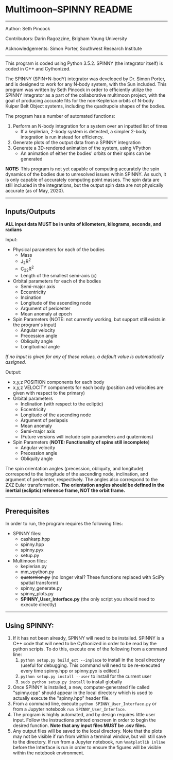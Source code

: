 # Multimoon–SPINNY README
*****************************************************************
Author: Seth Pincock

Contributors: Darin Ragozzine, Brigham Young University

Acknowledgements: Simon Porter, Southwest Research Institute
*****************************************************************
  This program is coded using Python 3.5.2. SPINNY (the integrator itself) is coded in C++ and Cythonized.
  
  The SPINNY (SPIN+N-bodY) integrator was developed by Dr. Simon Porter, and is designed to work for any N-body system, with the Sun included. This program was written by Seth Pincock in order to efficiently utilize the SPINNY integrator as a part of the collaborative multimoon project, with the goal of producing accurate fits for the non-Keplerian orbits of N-body Kuiper Belt Object systems, including the quadrupole shapes of the bodies. 
  
The program has a number of automated functions:
1. Perform an N-body integration for a system over an inputted list of times
    * If a keplerian, 2-body system is detected, a simpler 2-body integration is run instead for efficiency.
2. Generate plots of the output data from a SPINNY integration  
3. Generate a 3D-rendered animation of the system, using VPython
    * An animation of either the bodies' orbits or their spins can be generated
  
**NOTE:** This program is not yet capable of computing accurately the spin dynamics of the bodies due to unresolved issues within SPINNY. As such, it is only capable of accurately computing point masses. The spin data are still included in the integrations, but the output spin data are not physically accurate (as of May, 2020).
*****************************************************************
## Inputs/Outputs
**ALL input data MUST be in units of kilometers, kilograms, seconds, and radians**

Input:
* Physical parameters for each of the bodies 
  * Mass
  * J<sub>2</sub>R<sup>2</sup>
  * C<sub>22</sub>R<sup>2</sup>
  * Length of the smallest semi-axis (c)
* Orbital parameters for each of the bodies 
  * Semi-major axis
  * Eccentricity
  * Incination
  * Longitude of the ascending node
  * Argument of pericenter
  * Mean anomaly at epoch
* Spin Parameters (NOTE: not currently working, but support still exists in the program's input)
  * Angular velocity
  * Precession angle
  * Obliquity angle
  * Longitudinal angle

*If no input is given for any of these values, a default value is automatically assigned.*  
    
Output:
* x,y,z POSITION components for each body
* x,y,z VELOCITY components for each body
(position and velocities are given with respect to the primary)
* Orbital parameters
  * Inclination (with respect to the ecliptic)
  * Eccentricity
  * Longitude of the ascending node
  * Argument of periapsis
  * Mean anomaly
  * Semi-major axis 
  * (Future versions will include spin parameters and quaternions)
* Spin Parameters (**NOTE: Functionality of spins still incomplete**)
  * Angular velocity
  * Precession angle
  * Obliquity angle


The spin orientation angles (precession, obliquity, and longitude) correspond to the longitude of the ascending node, inclination, and argument of pericenter, respectively. The angles also correspond to the ZXZ Euler transformation. **The orientation angles should be defined in the inertial (ecliptic) reference frame, NOT the orbit frame.**

****************************************************************
## Prerequisites

In order to run, the program requires the following files:
- SPINNY files:
  - cashkarp.hpp
  - spinny.hpp
  - spinny.pyx
  - setup.py
- Multimoon files:
  - keplerian.py
  - mm_vpython.py
  - ~~quaternion.py~~  (no longer vital? These functions replaced with SciPy spatial transform)
  - spinny_generate.py
  - spinny_plots.py
  - **SPINNY_User_Interface.py** (the only script you should need to execute directly)

****************************************************************
## Using SPINNY:

1. If it has not been already, SPINNY will need to be installed. SPINNY is a C++ code that will need to be Cythonized in order to be read by the python scripts. To do this, execute one of the following from a command line:
    1. `python setup.py build_ext --inplace` to install in the local directory (useful for debugging. This command will need to be re-executed every time spinny.hpp or spinny.pyx is edited.)
    2. `python setup.py install --user` to install for the current user
    3. `sudo python setup.py install` to install globally
2. Once SPINNY is installed, a new, computer-generated file called "spinny.cpp" should appear in the local directory which is used to actually execute the "spinny.hpp" header file.
3. From a command line, execute `python SPINNY_User_Interface.py` or from a Jupyter notebook `run SPINNY_User_Interface`. 
4. The program is highly automated, and by design requires little user input. Follow the instructions printed onscreen in order to begin the desired function. **Note that any input files MUST be .csv files.**
5. Any output files will be saved to the local directory. Note that the plots may not be visible if run from within a terminal window, but will still save to the directory. If run from a Jupyter notebook, run `%matplotlib inline` before the Interface is run in order to ensure the figures will be visible within the notebook environment.

  


